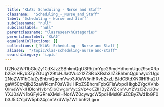 ```yaml
--- 
 title: "KLAS: Scheduling - Nurse and Staff" 
 classname:  "Scheduling_-_Nurse_and_Staff" 
 label: "Scheduling - Nurse and Staff" 
 subclassname: "null" 
 subclasslabel: "null" 
 parentclassname: "KlasresearchCategories" 
 parentclasslabel: "KLAS" 
 equalentCollections: [] 
 collections: ['KLAS: Scheduling - Nurse and Staff']
 aliases:  "/topic/klas-scheduling-nurse-and-staff"  
 searchCategory: "topic" 
---
```

U2NoZWR1bGluZy1OdXJzZSBhbmQgU3RhZmYgc29mdHdhcmUgc29sdXRpb25zIHByb3ZpZGUgY29tcHJlaGVuc2l2ZSBlbXBsb3llZSBhbmQgbnVyc2Ugc2NoZWR1bGluZyBhbmQgcmVwb3J0aW5nIHRvb2xzLiBJdCBtdXN0IHRha2UgaW50byBjb25zaWRlcmF0aW9uIHRoZSBhdmFpbGFiaWxpdHkgb2YgcXVhbGlmaWVkIHBlcnNvbm5lbCwgbnVyc2Vz4oCZIHByZWZlcmVuY2VzIGZvciBwYXJ0aWN1bGFyIGRheXMsIHNoaWZ0cywgdW5pdHMsIGFuZCByZWd1bGF0b3J5ICYgdW5pb24gcmVxdWlyZW1lbnRzLg==